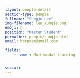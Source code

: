 ```yaml
---
layout: people-detail
section-type: people
fullname: "Sungje Lee"
img-filename: lee_sungje.png
emoji: 🌊
position: "Master Student"
permalink: people/sungje.html
email: hotpoem@gmail.com

fields:
    - name : Multimodal Learning


social:
---
```

